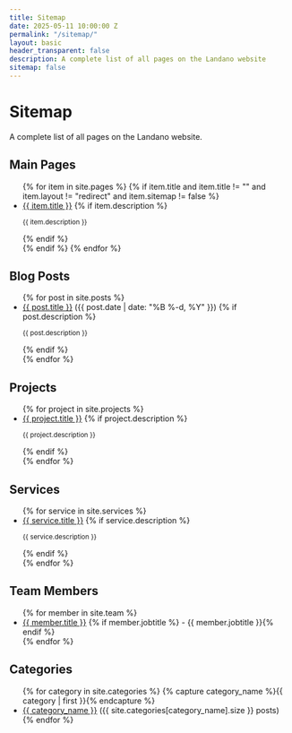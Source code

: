 ```yaml
---
title: Sitemap
date: 2025-05-11 10:00:00 Z
permalink: "/sitemap/"
layout: basic
header_transparent: false
description: A complete list of all pages on the Landano website
sitemap: false
---
```


# Sitemap

A complete list of all pages on the Landano website.

## Main Pages

<ul>
{% for item in site.pages %}
  {% if item.title and item.title != "" and item.layout != "redirect" and item.sitemap != false %}
    <li>
      <a href="{{ site.baseurl }}{{ item.url }}">{{ item.title }}</a>
      {% if item.description %}<p><small>{{ item.description }}</small></p>{% endif %}
    </li>
  {% endif %}
{% endfor %}
</ul>

## Blog Posts

<ul>
{% for post in site.posts %}
  <li>
    <a href="{{ site.baseurl }}{{ post.url }}">{{ post.title }}</a>
    <span>({{ post.date | date: "%B %-d, %Y" }})</span>
    {% if post.description %}<p><small>{{ post.description }}</small></p>{% endif %}
  </li>
{% endfor %}
</ul>

## Projects

<ul>
{% for project in site.projects %}
  <li>
    <a href="{{ site.baseurl }}{{ project.url }}">{{ project.title }}</a>
    {% if project.description %}<p><small>{{ project.description }}</small></p>{% endif %}
  </li>
{% endfor %}
</ul>

## Services

<ul>
{% for service in site.services %}
  <li>
    <a href="{{ site.baseurl }}{{ service.url }}">{{ service.title }}</a>
    {% if service.description %}<p><small>{{ service.description }}</small></p>{% endif %}
  </li>
{% endfor %}
</ul>

## Team Members

<ul>
{% for member in site.team %}
  <li>
    <a href="{{ site.baseurl }}{{ member.url }}">{{ member.title }}</a>
    {% if member.jobtitle %}<span> - {{ member.jobtitle }}</span>{% endif %}
  </li>
{% endfor %}
</ul>

## Categories

<ul>
{% for category in site.categories %}
  {% capture category_name %}{{ category | first }}{% endcapture %}
  <li>
    <a href="{{ site.baseurl }}/category/{{ category_name | slugify }}">{{ category_name }}</a>
    <span>({{ site.categories[category_name].size }} posts)</span>
  </li>
{% endfor %}
</ul>